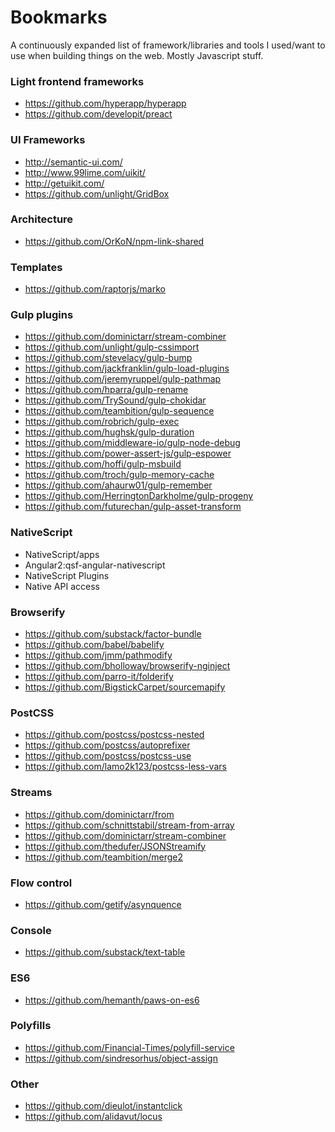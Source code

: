 Bookmarks
=========
A continuously expanded list of framework/libraries and tools I used/want to use when building things on the web.
Mostly Javascript stuff.

### Light frontend frameworks
- https://github.com/hyperapp/hyperapp
- https://github.com/developit/preact

### UI Frameworks
- http://semantic-ui.com/
- http://www.99lime.com/uikit/
- http://getuikit.com/
- https://github.com/unlight/GridBox

### Architecture
- https://github.com/OrKoN/npm-link-shared

### Templates
- https://github.com/raptorjs/marko

### Gulp plugins
- https://github.com/dominictarr/stream-combiner
- https://github.com/unlight/gulp-cssimport
- https://github.com/stevelacy/gulp-bump
- https://github.com/jackfranklin/gulp-load-plugins
- https://github.com/jeremyruppel/gulp-pathmap
- https://github.com/hparra/gulp-rename
- https://github.com/TrySound/gulp-chokidar
- https://github.com/teambition/gulp-sequence
- https://github.com/robrich/gulp-exec
- https://github.com/hughsk/gulp-duration
- https://github.com/middleware-io/gulp-node-debug
- https://github.com/power-assert-js/gulp-espower
- https://github.com/hoffi/gulp-msbuild
- https://github.com/troch/gulp-memory-cache
- https://github.com/ahaurw01/gulp-remember
- https://github.com/HerringtonDarkholme/gulp-progeny
- https://github.com/futurechan/gulp-asset-transform

### NativeScript
* NativeScript/apps
* Angular2:qsf-angular-nativescript
* NativeScript Plugins
* Native API access

### Browserify
- https://github.com/substack/factor-bundle
- https://github.com/babel/babelify
- https://github.com/jmm/pathmodify
- https://github.com/bholloway/browserify-nginject
- https://github.com/parro-it/folderify
- https://github.com/BigstickCarpet/sourcemapify

### PostCSS
- https://github.com/postcss/postcss-nested
- https://github.com/postcss/autoprefixer
- https://github.com/postcss/postcss-use
- https://github.com/lamo2k123/postcss-less-vars

### Streams
- https://github.com/dominictarr/from
- https://github.com/schnittstabil/stream-from-array
- https://github.com/dominictarr/stream-combiner
- https://github.com/thedufer/JSONStreamify
- https://github.com/teambition/merge2

### Flow control
- https://github.com/getify/asynquence

### Console
- https://github.com/substack/text-table

### ES6
- https://github.com/hemanth/paws-on-es6

### Polyfills
- https://github.com/Financial-Times/polyfill-service
- https://github.com/sindresorhus/object-assign

### Other
- https://github.com/dieulot/instantclick
- https://github.com/alidavut/locus
